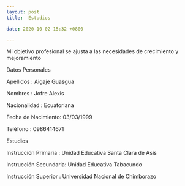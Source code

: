 ```yaml
---
layout: post
title:  Estudios

date: 2020-10-02 15:32 +0800

---
```

Mi objetivo profesional se ajusta a las necesidades de crecimiento y mejoramiento

Datos Personales

Apellidos : Aigaje Guasgua

Nombres :   Jofre Alexis

Nacionalidad : Ecuatoriana

Fecha de Nacimiento:  03/03/1999

Teléfono : 0986414671

Estudios

Instrucción Primaria : Unidad Educativa Santa Clara de Asís

Instrucción Secundaria: Unidad Educativa  Tabacundo

Instrucción Superior : Universidad Nacional de Chimborazo
